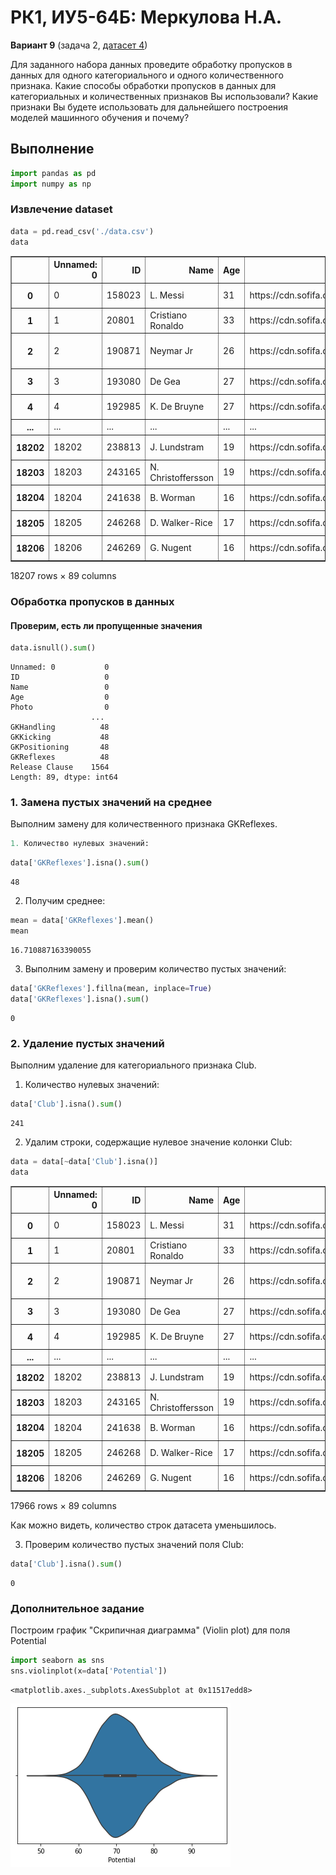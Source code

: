 # РК1, ИУ5-64Б: Меркулова Н.А.

**Вариант 9** (задача 2, [датасет 4](https://www.kaggle.com/noriuk/us-education-datasets-unification-project))

Для заданного набора данных проведите обработку пропусков в данных для одного категориального и одного количественного признака. Какие способы обработки пропусков в данных для категориальных и количественных признаков Вы использовали? Какие признаки Вы будете использовать для дальнейшего построения моделей машинного обучения и почему?

## Выполнение


```python
import pandas as pd
import numpy as np
```

### Извлечение dataset


```python
data = pd.read_csv('./data.csv')
data
```

<div>
<table border="1" class="dataframe">
  <thead>
    <tr style="text-align: right;">
      <th></th>
      <th>Unnamed: 0</th>
      <th>ID</th>
      <th>Name</th>
      <th>Age</th>
      <th>Photo</th>
      <th>Nationality</th>
      <th>Flag</th>
      <th>Overall</th>
      <th>Potential</th>
      <th>Club</th>
      <th>...</th>
      <th>Composure</th>
      <th>Marking</th>
      <th>StandingTackle</th>
      <th>SlidingTackle</th>
      <th>GKDiving</th>
      <th>GKHandling</th>
      <th>GKKicking</th>
      <th>GKPositioning</th>
      <th>GKReflexes</th>
      <th>Release Clause</th>
    </tr>
  </thead>
  <tbody>
    <tr>
      <th>0</th>
      <td>0</td>
      <td>158023</td>
      <td>L. Messi</td>
      <td>31</td>
      <td>https://cdn.sofifa.org/players/4/19/158023.png</td>
      <td>Argentina</td>
      <td>https://cdn.sofifa.org/flags/52.png</td>
      <td>94</td>
      <td>94</td>
      <td>FC Barcelona</td>
      <td>...</td>
      <td>96.0</td>
      <td>33.0</td>
      <td>28.0</td>
      <td>26.0</td>
      <td>6.0</td>
      <td>11.0</td>
      <td>15.0</td>
      <td>14.0</td>
      <td>8.0</td>
      <td>€226.5M</td>
    </tr>
    <tr>
      <th>1</th>
      <td>1</td>
      <td>20801</td>
      <td>Cristiano Ronaldo</td>
      <td>33</td>
      <td>https://cdn.sofifa.org/players/4/19/20801.png</td>
      <td>Portugal</td>
      <td>https://cdn.sofifa.org/flags/38.png</td>
      <td>94</td>
      <td>94</td>
      <td>Juventus</td>
      <td>...</td>
      <td>95.0</td>
      <td>28.0</td>
      <td>31.0</td>
      <td>23.0</td>
      <td>7.0</td>
      <td>11.0</td>
      <td>15.0</td>
      <td>14.0</td>
      <td>11.0</td>
      <td>€127.1M</td>
    </tr>
    <tr>
      <th>2</th>
      <td>2</td>
      <td>190871</td>
      <td>Neymar Jr</td>
      <td>26</td>
      <td>https://cdn.sofifa.org/players/4/19/190871.png</td>
      <td>Brazil</td>
      <td>https://cdn.sofifa.org/flags/54.png</td>
      <td>92</td>
      <td>93</td>
      <td>Paris Saint-Germain</td>
      <td>...</td>
      <td>94.0</td>
      <td>27.0</td>
      <td>24.0</td>
      <td>33.0</td>
      <td>9.0</td>
      <td>9.0</td>
      <td>15.0</td>
      <td>15.0</td>
      <td>11.0</td>
      <td>€228.1M</td>
    </tr>
    <tr>
      <th>3</th>
      <td>3</td>
      <td>193080</td>
      <td>De Gea</td>
      <td>27</td>
      <td>https://cdn.sofifa.org/players/4/19/193080.png</td>
      <td>Spain</td>
      <td>https://cdn.sofifa.org/flags/45.png</td>
      <td>91</td>
      <td>93</td>
      <td>Manchester United</td>
      <td>...</td>
      <td>68.0</td>
      <td>15.0</td>
      <td>21.0</td>
      <td>13.0</td>
      <td>90.0</td>
      <td>85.0</td>
      <td>87.0</td>
      <td>88.0</td>
      <td>94.0</td>
      <td>€138.6M</td>
    </tr>
    <tr>
      <th>4</th>
      <td>4</td>
      <td>192985</td>
      <td>K. De Bruyne</td>
      <td>27</td>
      <td>https://cdn.sofifa.org/players/4/19/192985.png</td>
      <td>Belgium</td>
      <td>https://cdn.sofifa.org/flags/7.png</td>
      <td>91</td>
      <td>92</td>
      <td>Manchester City</td>
      <td>...</td>
      <td>88.0</td>
      <td>68.0</td>
      <td>58.0</td>
      <td>51.0</td>
      <td>15.0</td>
      <td>13.0</td>
      <td>5.0</td>
      <td>10.0</td>
      <td>13.0</td>
      <td>€196.4M</td>
    </tr>
    <tr>
      <th>...</th>
      <td>...</td>
      <td>...</td>
      <td>...</td>
      <td>...</td>
      <td>...</td>
      <td>...</td>
      <td>...</td>
      <td>...</td>
      <td>...</td>
      <td>...</td>
      <td>...</td>
      <td>...</td>
      <td>...</td>
      <td>...</td>
      <td>...</td>
      <td>...</td>
      <td>...</td>
      <td>...</td>
      <td>...</td>
      <td>...</td>
      <td>...</td>
    </tr>
    <tr>
      <th>18202</th>
      <td>18202</td>
      <td>238813</td>
      <td>J. Lundstram</td>
      <td>19</td>
      <td>https://cdn.sofifa.org/players/4/19/238813.png</td>
      <td>England</td>
      <td>https://cdn.sofifa.org/flags/14.png</td>
      <td>47</td>
      <td>65</td>
      <td>Crewe Alexandra</td>
      <td>...</td>
      <td>45.0</td>
      <td>40.0</td>
      <td>48.0</td>
      <td>47.0</td>
      <td>10.0</td>
      <td>13.0</td>
      <td>7.0</td>
      <td>8.0</td>
      <td>9.0</td>
      <td>€143K</td>
    </tr>
    <tr>
      <th>18203</th>
      <td>18203</td>
      <td>243165</td>
      <td>N. Christoffersson</td>
      <td>19</td>
      <td>https://cdn.sofifa.org/players/4/19/243165.png</td>
      <td>Sweden</td>
      <td>https://cdn.sofifa.org/flags/46.png</td>
      <td>47</td>
      <td>63</td>
      <td>Trelleborgs FF</td>
      <td>...</td>
      <td>42.0</td>
      <td>22.0</td>
      <td>15.0</td>
      <td>19.0</td>
      <td>10.0</td>
      <td>9.0</td>
      <td>9.0</td>
      <td>5.0</td>
      <td>12.0</td>
      <td>€113K</td>
    </tr>
    <tr>
      <th>18204</th>
      <td>18204</td>
      <td>241638</td>
      <td>B. Worman</td>
      <td>16</td>
      <td>https://cdn.sofifa.org/players/4/19/241638.png</td>
      <td>England</td>
      <td>https://cdn.sofifa.org/flags/14.png</td>
      <td>47</td>
      <td>67</td>
      <td>Cambridge United</td>
      <td>...</td>
      <td>41.0</td>
      <td>32.0</td>
      <td>13.0</td>
      <td>11.0</td>
      <td>6.0</td>
      <td>5.0</td>
      <td>10.0</td>
      <td>6.0</td>
      <td>13.0</td>
      <td>€165K</td>
    </tr>
    <tr>
      <th>18205</th>
      <td>18205</td>
      <td>246268</td>
      <td>D. Walker-Rice</td>
      <td>17</td>
      <td>https://cdn.sofifa.org/players/4/19/246268.png</td>
      <td>England</td>
      <td>https://cdn.sofifa.org/flags/14.png</td>
      <td>47</td>
      <td>66</td>
      <td>Tranmere Rovers</td>
      <td>...</td>
      <td>46.0</td>
      <td>20.0</td>
      <td>25.0</td>
      <td>27.0</td>
      <td>14.0</td>
      <td>6.0</td>
      <td>14.0</td>
      <td>8.0</td>
      <td>9.0</td>
      <td>€143K</td>
    </tr>
    <tr>
      <th>18206</th>
      <td>18206</td>
      <td>246269</td>
      <td>G. Nugent</td>
      <td>16</td>
      <td>https://cdn.sofifa.org/players/4/19/246269.png</td>
      <td>England</td>
      <td>https://cdn.sofifa.org/flags/14.png</td>
      <td>46</td>
      <td>66</td>
      <td>Tranmere Rovers</td>
      <td>...</td>
      <td>43.0</td>
      <td>40.0</td>
      <td>43.0</td>
      <td>50.0</td>
      <td>10.0</td>
      <td>15.0</td>
      <td>9.0</td>
      <td>12.0</td>
      <td>9.0</td>
      <td>€165K</td>
    </tr>
  </tbody>
</table>
<p>18207 rows × 89 columns</p>
</div>



### Обработка пропусков в данных

#### Проверим, есть ли пропущенные значения


```python
data.isnull().sum()
```




    Unnamed: 0           0
    ID                   0
    Name                 0
    Age                  0
    Photo                0
                      ... 
    GKHandling          48
    GKKicking           48
    GKPositioning       48
    GKReflexes          48
    Release Clause    1564
    Length: 89, dtype: int64



### 1. Замена пустых значений на среднее

Выполним замену для количественного признака GKReflexes. 


```python
1. Количество нулевых значений:
```


```python
data['GKReflexes'].isna().sum()
```




    48



2. Получим среднее:


```python
mean = data['GKReflexes'].mean()
mean
```




    16.710887163390055



3. Выполним замену и проверим количество пустых значений:


```python
data['GKReflexes'].fillna(mean, inplace=True)
data['GKReflexes'].isna().sum()
```




    0



### 2. Удаление пустых значений

Выполним удаление для категориального признака Club.

1. Количество нулевых значений:


```python
data['Club'].isna().sum()
```




    241



2. Удалим строки, содержащие нулевое значение колонки Club:


```python
data = data[~data['Club'].isna()]
data
```




<div>
<table border="1" class="dataframe">
  <thead>
    <tr style="text-align: right;">
      <th></th>
      <th>Unnamed: 0</th>
      <th>ID</th>
      <th>Name</th>
      <th>Age</th>
      <th>Photo</th>
      <th>Nationality</th>
      <th>Flag</th>
      <th>Overall</th>
      <th>Potential</th>
      <th>Club</th>
      <th>...</th>
      <th>Composure</th>
      <th>Marking</th>
      <th>StandingTackle</th>
      <th>SlidingTackle</th>
      <th>GKDiving</th>
      <th>GKHandling</th>
      <th>GKKicking</th>
      <th>GKPositioning</th>
      <th>GKReflexes</th>
      <th>Release Clause</th>
    </tr>
  </thead>
  <tbody>
    <tr>
      <th>0</th>
      <td>0</td>
      <td>158023</td>
      <td>L. Messi</td>
      <td>31</td>
      <td>https://cdn.sofifa.org/players/4/19/158023.png</td>
      <td>Argentina</td>
      <td>https://cdn.sofifa.org/flags/52.png</td>
      <td>94</td>
      <td>94</td>
      <td>FC Barcelona</td>
      <td>...</td>
      <td>96.0</td>
      <td>33.0</td>
      <td>28.0</td>
      <td>26.0</td>
      <td>6.0</td>
      <td>11.0</td>
      <td>15.0</td>
      <td>14.0</td>
      <td>8.0</td>
      <td>€226.5M</td>
    </tr>
    <tr>
      <th>1</th>
      <td>1</td>
      <td>20801</td>
      <td>Cristiano Ronaldo</td>
      <td>33</td>
      <td>https://cdn.sofifa.org/players/4/19/20801.png</td>
      <td>Portugal</td>
      <td>https://cdn.sofifa.org/flags/38.png</td>
      <td>94</td>
      <td>94</td>
      <td>Juventus</td>
      <td>...</td>
      <td>95.0</td>
      <td>28.0</td>
      <td>31.0</td>
      <td>23.0</td>
      <td>7.0</td>
      <td>11.0</td>
      <td>15.0</td>
      <td>14.0</td>
      <td>11.0</td>
      <td>€127.1M</td>
    </tr>
    <tr>
      <th>2</th>
      <td>2</td>
      <td>190871</td>
      <td>Neymar Jr</td>
      <td>26</td>
      <td>https://cdn.sofifa.org/players/4/19/190871.png</td>
      <td>Brazil</td>
      <td>https://cdn.sofifa.org/flags/54.png</td>
      <td>92</td>
      <td>93</td>
      <td>Paris Saint-Germain</td>
      <td>...</td>
      <td>94.0</td>
      <td>27.0</td>
      <td>24.0</td>
      <td>33.0</td>
      <td>9.0</td>
      <td>9.0</td>
      <td>15.0</td>
      <td>15.0</td>
      <td>11.0</td>
      <td>€228.1M</td>
    </tr>
    <tr>
      <th>3</th>
      <td>3</td>
      <td>193080</td>
      <td>De Gea</td>
      <td>27</td>
      <td>https://cdn.sofifa.org/players/4/19/193080.png</td>
      <td>Spain</td>
      <td>https://cdn.sofifa.org/flags/45.png</td>
      <td>91</td>
      <td>93</td>
      <td>Manchester United</td>
      <td>...</td>
      <td>68.0</td>
      <td>15.0</td>
      <td>21.0</td>
      <td>13.0</td>
      <td>90.0</td>
      <td>85.0</td>
      <td>87.0</td>
      <td>88.0</td>
      <td>94.0</td>
      <td>€138.6M</td>
    </tr>
    <tr>
      <th>4</th>
      <td>4</td>
      <td>192985</td>
      <td>K. De Bruyne</td>
      <td>27</td>
      <td>https://cdn.sofifa.org/players/4/19/192985.png</td>
      <td>Belgium</td>
      <td>https://cdn.sofifa.org/flags/7.png</td>
      <td>91</td>
      <td>92</td>
      <td>Manchester City</td>
      <td>...</td>
      <td>88.0</td>
      <td>68.0</td>
      <td>58.0</td>
      <td>51.0</td>
      <td>15.0</td>
      <td>13.0</td>
      <td>5.0</td>
      <td>10.0</td>
      <td>13.0</td>
      <td>€196.4M</td>
    </tr>
    <tr>
      <th>...</th>
      <td>...</td>
      <td>...</td>
      <td>...</td>
      <td>...</td>
      <td>...</td>
      <td>...</td>
      <td>...</td>
      <td>...</td>
      <td>...</td>
      <td>...</td>
      <td>...</td>
      <td>...</td>
      <td>...</td>
      <td>...</td>
      <td>...</td>
      <td>...</td>
      <td>...</td>
      <td>...</td>
      <td>...</td>
      <td>...</td>
      <td>...</td>
    </tr>
    <tr>
      <th>18202</th>
      <td>18202</td>
      <td>238813</td>
      <td>J. Lundstram</td>
      <td>19</td>
      <td>https://cdn.sofifa.org/players/4/19/238813.png</td>
      <td>England</td>
      <td>https://cdn.sofifa.org/flags/14.png</td>
      <td>47</td>
      <td>65</td>
      <td>Crewe Alexandra</td>
      <td>...</td>
      <td>45.0</td>
      <td>40.0</td>
      <td>48.0</td>
      <td>47.0</td>
      <td>10.0</td>
      <td>13.0</td>
      <td>7.0</td>
      <td>8.0</td>
      <td>9.0</td>
      <td>€143K</td>
    </tr>
    <tr>
      <th>18203</th>
      <td>18203</td>
      <td>243165</td>
      <td>N. Christoffersson</td>
      <td>19</td>
      <td>https://cdn.sofifa.org/players/4/19/243165.png</td>
      <td>Sweden</td>
      <td>https://cdn.sofifa.org/flags/46.png</td>
      <td>47</td>
      <td>63</td>
      <td>Trelleborgs FF</td>
      <td>...</td>
      <td>42.0</td>
      <td>22.0</td>
      <td>15.0</td>
      <td>19.0</td>
      <td>10.0</td>
      <td>9.0</td>
      <td>9.0</td>
      <td>5.0</td>
      <td>12.0</td>
      <td>€113K</td>
    </tr>
    <tr>
      <th>18204</th>
      <td>18204</td>
      <td>241638</td>
      <td>B. Worman</td>
      <td>16</td>
      <td>https://cdn.sofifa.org/players/4/19/241638.png</td>
      <td>England</td>
      <td>https://cdn.sofifa.org/flags/14.png</td>
      <td>47</td>
      <td>67</td>
      <td>Cambridge United</td>
      <td>...</td>
      <td>41.0</td>
      <td>32.0</td>
      <td>13.0</td>
      <td>11.0</td>
      <td>6.0</td>
      <td>5.0</td>
      <td>10.0</td>
      <td>6.0</td>
      <td>13.0</td>
      <td>€165K</td>
    </tr>
    <tr>
      <th>18205</th>
      <td>18205</td>
      <td>246268</td>
      <td>D. Walker-Rice</td>
      <td>17</td>
      <td>https://cdn.sofifa.org/players/4/19/246268.png</td>
      <td>England</td>
      <td>https://cdn.sofifa.org/flags/14.png</td>
      <td>47</td>
      <td>66</td>
      <td>Tranmere Rovers</td>
      <td>...</td>
      <td>46.0</td>
      <td>20.0</td>
      <td>25.0</td>
      <td>27.0</td>
      <td>14.0</td>
      <td>6.0</td>
      <td>14.0</td>
      <td>8.0</td>
      <td>9.0</td>
      <td>€143K</td>
    </tr>
    <tr>
      <th>18206</th>
      <td>18206</td>
      <td>246269</td>
      <td>G. Nugent</td>
      <td>16</td>
      <td>https://cdn.sofifa.org/players/4/19/246269.png</td>
      <td>England</td>
      <td>https://cdn.sofifa.org/flags/14.png</td>
      <td>46</td>
      <td>66</td>
      <td>Tranmere Rovers</td>
      <td>...</td>
      <td>43.0</td>
      <td>40.0</td>
      <td>43.0</td>
      <td>50.0</td>
      <td>10.0</td>
      <td>15.0</td>
      <td>9.0</td>
      <td>12.0</td>
      <td>9.0</td>
      <td>€165K</td>
    </tr>
  </tbody>
</table>
<p>17966 rows × 89 columns</p>
</div>



Как можно видеть, количество строк датасета уменьшилось.

3. Проверим количество пустых значений поля Club:


```python
data['Club'].isna().sum()
```




    0



### Дополнительное задание

Построим график "Скрипичная диаграмма" (Violin plot) для поля Potential


```python
import seaborn as sns
sns.violinplot(x=data['Potential'])
```




    <matplotlib.axes._subplots.AxesSubplot at 0x11517edd8>




![png](output_29_1.png)

